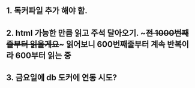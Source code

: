 ## 1. 독커파일 추가 해야 함.
## 2. html 가능한 만큼 읽고 주석 달아오기. ~~~전 1000번째줄부터 읽을게요~~~ 읽어보니 600번째줄부터 계속 반복이라 600부터 읽는 중
## 3. 금요일에 db 도커에 연동 시도?
